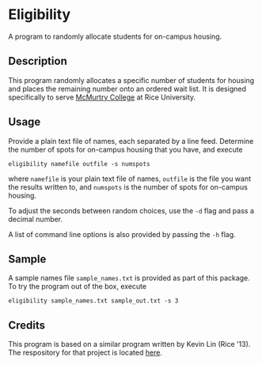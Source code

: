 Eligibility
===========

A program to randomly allocate students for on-campus housing.

Description
-----------

This program randomly allocates a specific number of students for housing
and places the remaining number onto an ordered wait list. It is designed
specifically to serve [McMurtry College](http://mcmurtry.rice.edu) at Rice
University.

Usage
-----

Provide a plain text file of names, each separated by a line feed. Determine
the number of spots for on-campus housing that you have, and execute

    eligibility namefile outfile -s numspots

where `namefile` is your plain text file of names, `outfile` is the file you
want the results written to, and `numspots` is the number of spots for on-campus
housing.

To adjust the seconds between random choices, use the `-d` flag and pass a
decimal number.

A list of command line options is also provided by passing the `-h` flag.

Sample
------

A sample names file `sample_names.txt` is provided as part of this package. To
try the program out of the box, execute

    eligibility sample_names.txt sample_out.txt -s 3

Credits
-------

This program is based on a similar program written by Kevin Lin (Rice '13).
The respository for that project is located
[here](https://github.com/kevinslin/eligibility_jack).

